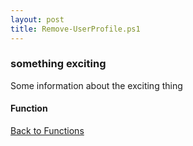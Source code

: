 ```yaml
---
layout: post
title: Remove-UserProfile.ps1
---
```


### something exciting

Some information about the exciting thing

#### Function

<script src="https://gist-it.appspot.com/github.com/BanterBoy/scripts-blog/blob/master/PowerShell/functions/Remove-UserProfile.ps1"></script>

<a href="/menu/_pages/functions.html">Back to Functions</a>
